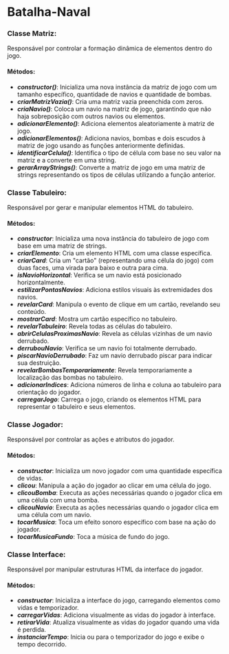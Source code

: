 # Batalha-Naval

### Classe Matriz: 
Responsável por controlar a formação dinâmica de elementos dentro do jogo.
#### Métodos:
- **_constructor()_**: Inicializa uma nova instância da matriz de jogo com um tamanho específico, quantidade de navios e quantidade de bombas.
- **_criarMatrizVazia()_**: Cria uma matriz vazia preenchida com zeros.
- **_criaNavio()_**: Coloca um navio na matriz de jogo, garantindo que não haja sobreposição com outros navios ou elementos.
- **_adicionarElemento()_**: Adiciona elementos aleatoriamente à matriz de jogo.
- **_adicionarElementos()_**: Adiciona navios, bombas e dois escudos à matriz de jogo usando as funções anteriormente definidas.
- **_identificarCelula()_**: Identifica o tipo de célula com base no seu valor na matriz e a converte em uma string.
- **_gerarArrayStrings()_**: Converte a matriz de jogo em uma matriz de strings representando os tipos de células utilizando a função anterior.

### Classe Tabuleiro: 
Responsável por gerar e manipular elementos HTML do tabuleiro.
#### Métodos:
- **_constructor_**: Inicializa uma nova instância do tabuleiro de jogo com base em uma matriz de strings.
- **_criarElemento_**: Cria um elemento HTML com uma classe específica.
- **_criarCard_**: Cria um "cartão" (representando uma célula do jogo) com duas faces, uma virada para baixo e outra para cima.
- **_isNavioHorizontal_**: Verifica se um navio está posicionado horizontalmente.
- **_estilizarPontasNavios_**: Adiciona estilos visuais às extremidades dos navios.
- **_revelarCard_**: Manipula o evento de clique em um cartão, revelando seu conteúdo.
- **_mostrarCard_**: Mostra um cartão específico no tabuleiro.
- **_revelarTabuleiro_**: Revela todas as células do tabuleiro.
- **_abrirCelulasProximasNavio_**: Revela as células vizinhas de um navio derrubado.
- **_derrubouNavio_**: Verifica se um navio foi totalmente derrubado.
- **_piscarNavioDerrubado_**: Faz um navio derrubado piscar para indicar sua destruição.
- **_revelarBombasTemporariamente_**: Revela temporariamente a localização das bombas no tabuleiro.
- **_adicionarIndices_**: Adiciona números de linha e coluna ao tabuleiro para orientação do jogador.
- **_carregarJogo_**: Carrega o jogo, criando os elementos HTML para representar o tabuleiro e seus elementos.
  
### Classe Jogador:
Responsável por controlar as ações e atributos do jogador.
#### Métodos:
- **_constructor_**: Inicializa um novo jogador com uma quantidade específica de vidas.
- **_clicou_**: Manipula a ação do jogador ao clicar em uma célula do jogo.
- **_clicouBomba_**: Executa as ações necessárias quando o jogador clica em uma célula com uma bomba.
- **_clicouNavio_**: Executa as ações necessárias quando o jogador clica em uma célula com um navio.
- **_tocarMusica_**: Toca um efeito sonoro específico com base na ação do jogador.
- **_tocarMusicaFundo_**: Toca a música de fundo do jogo.
  
### Classe Interface:
Responsável por manipular estruturas HTML da interface do jogador.
#### Métodos:
- **_constructor_**: Inicializa a interface do jogo, carregando elementos como vidas e temporizador.
- **_carregarVidas_**: Adiciona visualmente as vidas do jogador à interface.
- **_retirarVida_**: Atualiza visualmente as vidas do jogador quando uma vida é perdida.
- **_instanciarTempo_**: Inicia ou para o temporizador do jogo e exibe o tempo decorrido.
